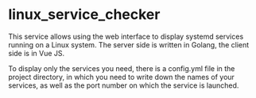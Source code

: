 # linux_service_checker

This service allows using the web interface to display systemd services running on a Linux system. The server side is written in Golang, the client side is in Vue JS.

To display only the services you need, there is a config.yml file in the project directory, in which you need to write down the names of your services, as well as the port number on which the service is launched.
